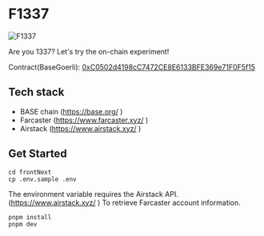 # F1337

![F1337](https://f1337.vercel.app/success/0.GIF)

Are you 1337? Let's try the on-chain experiment!

Contract(BaseGoerli): [0xC0502d4198cC7472CE8E6133BFE369e71F0F5f15](https://goerli.basescan.org/address/0xC0502d4198cC7472CE8E6133BFE369e71F0F5f15) 

## Tech stack

- BASE chain (https://base.org/ )
- Farcaster (https://www.farcaster.xyz/ )
- Airstack (https://www.airstack.xyz/ )

## Get Started

```
cd frontNext
cp .env.sample .env
```

The environment variable requires the Airstack API. (https://www.airstack.xyz/ )
To retrieve Farcaster account information.


```
pnpm install
pnpm dev
```
